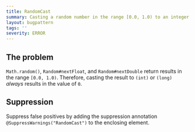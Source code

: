 ```yaml
---
title: RandomCast
summary: Casting a random number in the range [0.0, 1.0) to an integer or long always results in 0.
layout: bugpattern
tags: ''
severity: ERROR
---
```


<!--
*** AUTO-GENERATED, DO NOT MODIFY ***
To make changes, edit the @BugPattern annotation or the explanation in docs/bugpattern.
-->


## The problem
`Math.random()`, `Random#nextFloat`, and `Random#nextDouble` return results in
the range `[0.0, 1.0)`. Therefore, casting the result to `(int)` or `(long)`
*always* results in the value of `0`.

## Suppression
Suppress false positives by adding the suppression annotation `@SuppressWarnings("RandomCast")` to the enclosing element.
